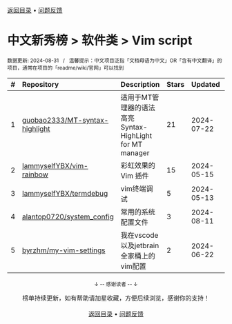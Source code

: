 <a href="https://github.com/GrowingGit/GitHub-Chinese-Top-Charts#github中文排行榜">返回目录</a> • <a href="/content/docs/feedback.md">问题反馈</a>

# 中文新秀榜 > 软件类 > Vim script
<sub>数据更新: 2024-08-31&nbsp;&nbsp;&nbsp;/&nbsp;&nbsp;&nbsp;温馨提示：中文项目泛指「文档母语为中文」OR「含有中文翻译」的项目，通常在项目的「readme/wiki/官网」可以找到</sub>

|#|Repository|Description|Stars|Updated|Created|
|:-|:-|:-|:-|:-|:-|
|1|[guobao2333/MT-syntax-highlight](https://github.com/guobao2333/MT-syntax-highlight)|适用于MT管理器的语法高亮       Syntax-HighLight for MT manager|21|2024-07-22|2024-05-02|
|2|[IammyselfYBX/vim-rainbow](https://github.com/IammyselfYBX/vim-rainbow)|彩虹效果的 Vim 插件|15|2024-05-15|2024-05-15|
|3|[IammyselfYBX/termdebug](https://github.com/IammyselfYBX/termdebug)|vim终端调试|5|2024-05-13|2024-05-13|
|4|[alantop0720/system_config](https://github.com/alantop0720/system_config)|常用的系统配置文件|3|2024-08-11|2024-06-25|
|5|[byrzhm/my-vim-settings](https://github.com/byrzhm/my-vim-settings)|我在vscode以及jetbrain全家桶上的vim配置|2|2024-06-22|2024-02-15|

<div align="center">
    <p><sub>↓ -- 感谢读者 -- ↓</sub></p>
    榜单持续更新，如有帮助请加星收藏，方便后续浏览，感谢你的支持！
</div>

<br/>

<div align="center"><a href="https://github.com/GrowingGit/GitHub-Chinese-Top-Charts#github中文排行榜">返回目录</a> • <a href="/content/docs/feedback.md">问题反馈</a></div>
